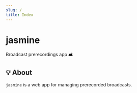 ```yaml
---
slug: /
title: Index
---
```


# jasmine

Broadcast prerecordings app 🛋️

## 💡 About

`jasmine` is a web app for managing prerecorded broadcasts.
